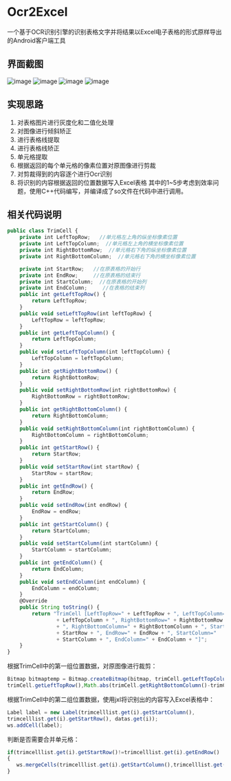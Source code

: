 # Ocr2Excel
一个基于OCR识别引擎的识别表格文字并将结果以Excel电子表格的形式原样导出的Android客户端工具
## 界面截图
![image]( https://github.com/WebberCao/Ocr2Excel/raw/master/app/src/main/assets/image11.jpg )
![image]( https://github.com/WebberCao/Ocr2Excel/raw/master/app/src/main/assets/image22.jpg )
![image]( https://github.com/WebberCao/Ocr2Excel/raw/master/app/src/main/assets/image33.jpg )
![image]( https://github.com/WebberCao/Ocr2Excel/raw/master/app/src/main/assets/image44.jpg )
## 实现思路
1. 对表格图片进行灰度化和二值化处理
2. 对图像进行倾斜矫正
3. 进行表格线提取
4. 进行表格线矫正
5. 单元格提取
6. 根据返回的每个单元格的像素位置对原图像进行剪裁
6. 对剪裁得到的内容逐个进行Ocr识别
7. 将识别的内容根据返回的位置数据写入Excel表格
其中的1~5步考虑到效率问题，使用C++代码编写，并编译成了so文件在代码中进行调用。
## 相关代码说明
```javascript
public class TrimCell {
	private int LeftTopRow;	  //单元格左上角的纵坐标像素位置
	private int LeftTopColumn;	//单元格左上角的横坐标像素位置
	private int RightBottomRow;  //单元格右下角的纵坐标像素位置
	private int RightBottomColumn;	//单元格右下角的横坐标像素位置

	private int StartRow;	//在原表格的开始行
	private int EndRow;	    //在原表格的结束行
	private int StartColumn;  //在原表格的开始列
	private int EndColumn;	   //在表格的结束列
	public int getLeftTopRow() {
		return LeftTopRow;
	}
	public void setLeftTopRow(int leftTopRow) {
		LeftTopRow = leftTopRow;
	}
	public int getLeftTopColumn() {
		return LeftTopColumn;
	}
	public void setLeftTopColumn(int leftTopColumn) {
		LeftTopColumn = leftTopColumn;
	}
	public int getRightBottomRow() {
		return RightBottomRow;
	}
	public void setRightBottomRow(int rightBottomRow) {
		RightBottomRow = rightBottomRow;
	}
	public int getRightBottomColumn() {
		return RightBottomColumn;
	}
	public void setRightBottomColumn(int rightBottomColumn) {
		RightBottomColumn = rightBottomColumn;
	}
	public int getStartRow() {
		return StartRow;
	}
	public void setStartRow(int startRow) {
		StartRow = startRow;
	}
	public int getEndRow() {
		return EndRow;
	}
	public void setEndRow(int endRow) {
		EndRow = endRow;
	}
	public int getStartColumn() {
		return StartColumn;
	}
	public void setStartColumn(int startColumn) {
		StartColumn = startColumn;
	}
	public int getEndColumn() {
		return EndColumn;
	}
	public void setEndColumn(int endColumn) {
		EndColumn = endColumn;
	}
	@Override
	public String toString() {
		return "TrimCell [LeftTopRow=" + LeftTopRow + ", LeftTopColumn="
				+ LeftTopColumn + ", RightBottomRow=" + RightBottomRow
				+ ", RightBottomColumn=" + RightBottomColumn + ", StartRow="
				+ StartRow + ", EndRow=" + EndRow + ", StartColumn="
				+ StartColumn + ", EndColumn=" + EndColumn + "]";
	}
}
```
根据TrimCell中的第一组位置数据，对原图像进行裁剪：
```javascript
Bitmap bitmaptemp = Bitmap.createBitmap(bitmap, trimCell.getLeftTopColumn(),
trimCell.getLeftTopRow(),Math.abs(trimCell.getRightBottomColumn()-trimCell.getLeftTopColumn()), trimCell.getRightBottomRow()-trimCell.getLeftTopRow());
```
根据TrimCell中的第二组位置数据，使用jxl将识别出的内容写入Excel表格中：
```javascript
Label label = new Label(trimcelllist.get(i).getStartColumn(),
trimcelllist.get(i).getStartRow(), datas.get(i));
ws.addCell(label);
```
判断是否需要合并单元格：
```javascript
if(trimcelllist.get(i).getStartRow()!=trimcelllist.get(i).getEndRow() || trimcelllist.get(i).getStartColumn()!=trimcelllist.get(i).getEndColumn())
{
   ws.mergeCells(trimcelllist.get(i).getStartColumn(),trimcelllist.get(i).getStartRow(), trimcelllist.get(i).getEndColumn(),trimcelllist.get(i).getEndRow());
}
```